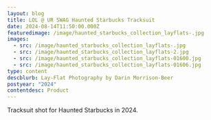```yaml
---
layout: blog
title: LOL @ UR SWAG Haunted Starbucks Tracksuit
date: 2024-08-14T11:50:00.000Z
featuredimage: /image/haunted_starbucks_collection_layflats-.jpg
images:
  - src: /image/haunted_starbucks_collection_layflats-.jpg
  - src: /image/haunted_starbucks_collection_layflats-2.jpg
  - src: /image/haunted_starbucks_collection_layflats-01600.jpg
  - src: /image/haunted_starbucks_collection_layflats-01606.jpg
type: content
descblurb: Lay-Flat Photography by Darin Morrison-Beer
postyear: "2024"
contentdesc: Product
---
```

Tracksuit shot for Haunted Starbucks in 2024.
